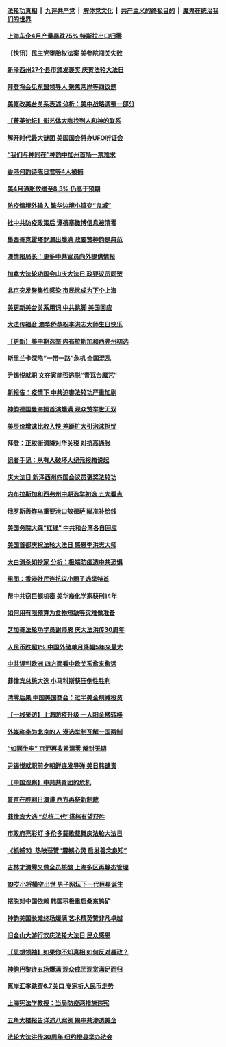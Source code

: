 ####  [法轮功真相](../../../../basic/blob/master/README.md?t=05121131) &nbsp;|&nbsp; [九评共产党](../../../../9ping.md/blob/master/README.md?t=05121131) &nbsp;|&nbsp; [解体党文化](../../../../jtdwh.md/blob/master/README.md?t=05121131)  &nbsp;|&nbsp; [共产主义的终极目的](../../../../gczydzjmd.md/blob/master/README.md?t=05121131) &nbsp;|&nbsp; [魔鬼在统治我们的世界](../../../../mgztzwmdsj.md/blob/master/README.md?t=05121131) 

#### [上海车企4月产量暴跌75% 特斯拉出口归零](../pages/nf4514/n13733278.md?t=05121131) 

#### [【快讯】民主党堕胎权法案 美参院闯关失败](../pages/nf4514/n13733698.md?t=05121131) 

#### [新泽西州27个县市颁发褒奖 庆贺法轮大法日](../pages/nf4514/n13733454.md?t=05121131) 

#### [拜登将会见东盟领导人 聚焦两岸等四议题](../pages/nf4514/n13733647.md?t=05121131) 

#### [美修改美台关系表述 分析：美中战略调整一部分](../pages/nf4514/n13733407.md?t=05121131) 

#### [【菁英论坛】影艺体大咖找到人和神的联系](../pages/nf4514/n13729847.md?t=05121131) 

#### [解开时代最大谜团 美国国会将办UFO听证会](../pages/nf4514/n13733581.md?t=05121131) 

#### [“我们与神同在”神韵中加州首场一票难求](../pages/nf4514/n13733314.md?t=05121131) 

#### [香港何韵诗陈日君等4人被捕](../pages/nf4514/n13733503.md?t=05121131) 

#### [美4月通胀放缓至8.3% 仍高于预期](../pages/nf4514/n13733293.md?t=05121131) 

#### [防疫情境外输入 繁华边境小镇变“鬼城”](../pages/nf4514/n13732729.md?t=05121131) 

#### [批中共防疫政策后 谭德塞微博信息被清零](../pages/nf4514/n13733099.md?t=05121131) 

#### [墨西哥克雷塔罗演出爆满 政要赞神韵是典范](../pages/nf4514/n13733158.md?t=05121131) 

#### [澳情报局长：更多中共官员向外提供情报](../pages/nf4514/n13732119.md?t=05121131) 

#### [加拿大法轮功国会山庆大法日 政要议员同贺](../pages/nf4514/n13732631.md?t=05121131) 

#### [北京突发聚集性感染 市民忧成为下个上海](../pages/nf4514/n13732920.md?t=05121131) 

#### [美更新美台关系用词 中共跳脚 美国回应](../pages/nf4514/n13732638.md?t=05121131) 

#### [大法传福音 澳华侨恭祝李洪志大师生日快乐](../pages/nf4514/n13732790.md?t=05121131) 

#### [【更新】美中期选举 内布拉斯加和西弗州初选](../pages/nf4514/n13732713.md?t=05121131) 

#### [斯里兰卡深陷“一带一路”危机 全国混乱](../pages/nf4514/n13732915.md?t=05121131) 

#### [尹锡悦就职 文在寅能否逃脱“青瓦台魔咒”](../pages/nf4514/n13732873.md?t=05121131) 

#### [新报告：疫情下 中共迫害法轮功严重加剧](../pages/nf4514/n13732612.md?t=05121131) 

#### [神韵德国曼海姆首演爆满 观众赞举世无双](../pages/nf4514/n13732698.md?t=05121131) 

#### [美房价增速比收入快 差距扩大引泡沫担忧](../pages/nf4514/n13732492.md?t=05121131) 

#### [拜登：正权衡调降对华关税 对抗高通胀](../pages/nf4514/n13732380.md?t=05121131) 

#### [记者手记：从有人破坏大纪元报箱说起](../pages/nf4514/n13731819.md?t=05121131) 

#### [庆大法日 新泽西州四国会议员褒奖法轮功](../pages/nf4514/n13731781.md?t=05121131) 

#### [内布拉斯加和西弗州中期选举初选 五大看点](../pages/nf4514/n13732239.md?t=05121131) 

#### [俄罗斯轰炸乌重要港口敖德萨 瞄准补给线](../pages/nf4514/n13732219.md?t=05121131) 

#### [美国务院大踩“红线” 中共和台湾各自回应](../pages/nf4514/n13732069.md?t=05121131) 

#### [美国首都庆祝法轮大法日 感恩李洪志大师](../pages/nf4514/n13731696.md?t=05121131) 

#### [大白消杀如抄家 分析：极端防疫透中共恐惧](../pages/nf4514/n13732034.md?t=05121131) 

#### [组图：香港社民连抗议小圈子选举特首](../pages/nf4514/n13731959.md?t=05121131) 

#### [帮中共窃巨额机密 美华裔化学家获刑14年](../pages/nf4514/n13731669.md?t=05121131) 

#### [如何用有限预算为食物短缺等灾难做准备](../pages/nf4514/n13731661.md?t=05121131) 

#### [芝加哥法轮功学员谢师恩 庆大法洪传30周年](../pages/nf4514/n13731508.md?t=05121131) 

#### [人民币跌超1% 中国外储单月降幅5年来最大](../pages/nf4514/n13731552.md?t=05121131) 

#### [中共误判欧洲 四方面看中欧关系愈来愈远](../pages/nf4514/n13729164.md?t=05121131) 

#### [菲律宾总统大选 小马科斯获压倒性胜利](../pages/nf4514/n13731560.md?t=05121131) 

#### [清零后果 中国美国商会：过半美企削减投资](../pages/nf4514/n13731358.md?t=05121131) 

#### [【一线采访】上海防疫升级 一人阳全楼转移](../pages/nf4514/n13731443.md?t=05121131) 

#### [外媒称李为北京的人 港选举制瓦解一国两制](../pages/nf4514/n13731496.md?t=05121131) 

#### [“如同坐牢” 京沪再收紧清零 解封无期](../pages/nf4514/n13731451.md?t=05121131) 

#### [尹锡悦就职前夕朝鲜连发导弹 美日韩谴责](../pages/nf4514/n13731444.md?t=05121131) 

#### [【中国观察】中共共青团的危机](../pages/nf4514/n13731314.md?t=05121131) 

#### [普京在胜利日演讲 西方再祭新制裁](../pages/nf4514/n13731295.md?t=05121131) 

#### [菲律宾大选 “总统二代”搭档有望获胜](../pages/nf4514/n13731325.md?t=05121131) 

#### [市政府亮彩灯 多伦多载歌载舞庆法轮大法日](../pages/nf4514/n13730425.md?t=05121131) 

#### [《抓捕3》热映获赞“震撼心灵 启发善念良知”](../pages/nf4514/n13729129.md?t=05121131) 

#### [吉林才清零又做全员核酸 上海多区再静态管理](../pages/nf4514/n13731187.md?t=05121131) 

#### [19岁小将横空出世 男子网坛下一代巨星诞生](../pages/nf4514/n13730767.md?t=05121131) 

#### [摆脱对中国依赖 韩国积极重启桑东钨矿](../pages/nf4514/n13731072.md?t=05121131) 

#### [神韵美国长滩终场爆满 艺术精英赞非凡卓越](../pages/nf4514/n13731036.md?t=05121131) 

#### [旧金山大游行欢庆法轮大法日 民众感恩](../pages/nf4514/n13730612.md?t=05121131) 

#### [【思想领袖】如果你不知真相 如何反对暴政？](../pages/nf4514/n13729014.md?t=05121131) 

#### [神韵巴黎连五场爆满 观众成团观赏满足而归](../pages/nf4514/n13730697.md?t=05121131) 

#### [离岸汇率跌穿6.7关口 专家析人民币走势](../pages/nf4514/n13730613.md?t=05121131) 

#### [上海宪法学教授：当局防疫两措施违宪](../pages/nf4514/n13730561.md?t=05121131) 

#### [五角大楼报告详述八案例 揭中共渗透美企](../pages/nf4514/n13730587.md?t=05121131) 

#### [法轮大法洪传30周年 纽约橙县举办法会](../pages/nf4514/n13730603.md?t=05121131) 

